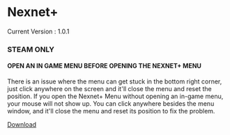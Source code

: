 # Nexnet+
Current Version : 1.0.1  
  
### STEAM ONLY  
#### OPEN AN IN GAME MENU BEFORE OPENING THE NEXNET+ MENU  
  
There is an issue where the menu can get stuck in the bottom right corner, just click anywhere on the screen and it'll close the menu and reset the position. If you open the Nexnet+ Menu without opening an in-game menu, your mouse will not show up. You can click anywhere besides the menu window, and it'll close the menu and reset its position to fix the problem.  

[Download](https://github.com/Izoee/NexnetPlus/archive/refs/heads/main.zip)  
